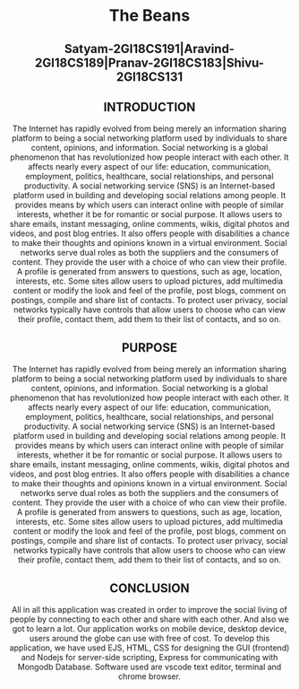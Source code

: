<header>
  <h1 class="gradient-text">The Beans</h1>
  <h2 class="gradient-text">Satyam-2GI18CS191|Aravind-2GI18CS189|Pranav-2GI18CS183|Shivu-2GI18CS131</h2>
   <h2 class="gradient-text">INTRODUCTION</h2>
The Internet has rapidly evolved from being merely an information sharing platform to being a social networking platform used by individuals to share content, opinions, and information. Social networking is a global phenomenon that has revolutionized how people interact with each other. It affects nearly every aspect of our life: education, communication, employment, politics, healthcare, social relationships, and personal productivity. A social networking service (SNS) is an Internet-based platform used in building and developing social relations among people. It provides means by which users can interact online with people of similar interests, whether it be for romantic or social purpose. It allows users to share emails, instant messaging, online comments, wikis, digital photos
and videos, and post blog entries. It also offers people with disabilities a chance to make their thoughts and opinions known in a virtual environment.
Social networks serve dual roles as both the suppliers and the consumers of content. They provide the user with a choice of who can view their profile. A profile is generated from answers to questions, such as age, location, interests, etc. Some sites allow users to upload pictures, add multimedia content or modify the look and feel of the profile, post blogs, comment on postings, compile and share list of contacts. To protect user privacy, social networks typically have controls that allow users to choose who can view their
profile, contact them, add them to their list of contacts, and so on.

   <h2 class="gradient-text">PURPOSE</h2>
The Internet has rapidly evolved from being merely an information sharing platform to being a social networking platform used by individuals to share content, opinions, and information. Social networking is a global phenomenon that has revolutionized how people interact with each other. It affects nearly every aspect of our life: education, communication, employment, politics, healthcare, social relationships, and personal productivity. A social networking service (SNS) is an Internet-based platform used in building and developing social relations among people. It provides means by which users can interact online with people of similar interests, whether it be for romantic or social purpose. It allows users to share emails, instant messaging, online comments, wikis, digital photos
and videos, and post blog entries. It also offers people with disabilities a chance to make their thoughts and opinions known in a virtual environment.
Social networks serve dual roles as both the suppliers and the consumers of content. They provide the user with a choice of who can view their profile. A profile is generated from answers to questions, such as age, location, interests, etc. Some sites allow users to upload pictures, add multimedia content or modify the look and feel of the profile, post blogs, comment on postings, compile and share list of contacts. To protect user privacy, social networks typically have controls that allow users to choose who can view their
profile, contact them, add them to their list of contacts, and so on.

  <h2 class="gradient-text">CONCLUSION</h2>
All in all this application was created in order to improve the social living of people by connecting to each other and share with each other. And also we got to learn a lot.
Our application works on mobile device, desktop device, users around the globe can use with free of cost.
To develop this application, we have used EJS, HTML, CSS for designing the GUI (frontend) and Nodejs for server-side scripting, Express for communicating with Mongodb Database.
Software used are vscode text editor, terminal and chrome browser.

</header>
